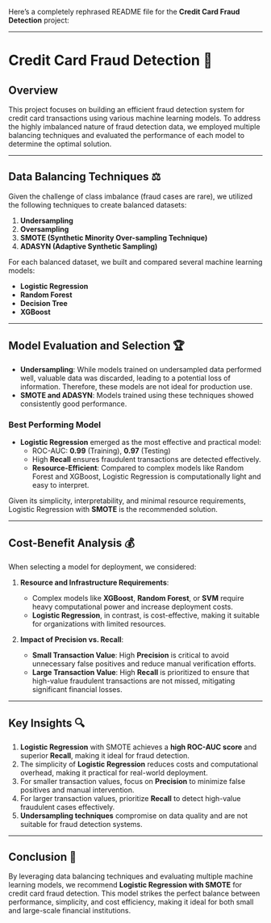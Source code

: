 Here’s a completely rephrased README file for the **Credit Card Fraud Detection** project:  

---

# **Credit Card Fraud Detection 🚨**  

## **Overview**  
This project focuses on building an efficient fraud detection system for credit card transactions using various machine learning models. To address the highly imbalanced nature of fraud detection data, we employed multiple balancing techniques and evaluated the performance of each model to determine the optimal solution.  

---

## **Data Balancing Techniques ⚖️**  
Given the challenge of class imbalance (fraud cases are rare), we utilized the following techniques to create balanced datasets:  
1. **Undersampling**  
2. **Oversampling**  
3. **SMOTE (Synthetic Minority Over-sampling Technique)**  
4. **ADASYN (Adaptive Synthetic Sampling)**  

For each balanced dataset, we built and compared several machine learning models:  
- **Logistic Regression**  
- **Random Forest**  
- **Decision Tree**  
- **XGBoost**  

---

## **Model Evaluation and Selection 🏆**  
- **Undersampling**: While models trained on undersampled data performed well, valuable data was discarded, leading to a potential loss of information. Therefore, these models are not ideal for production use.  
- **SMOTE and ADASYN**: Models trained using these techniques showed consistently good performance.  

### **Best Performing Model**  
- **Logistic Regression** emerged as the most effective and practical model:  
   - ROC-AUC: **0.99** (Training), **0.97** (Testing)  
   - High **Recall** ensures fraudulent transactions are detected effectively.  
   - **Resource-Efficient**: Compared to complex models like Random Forest and XGBoost, Logistic Regression is computationally light and easy to interpret.  

Given its simplicity, interpretability, and minimal resource requirements, Logistic Regression with **SMOTE** is the recommended solution.  

---

## **Cost-Benefit Analysis 💰**  
When selecting a model for deployment, we considered:  
1. **Resource and Infrastructure Requirements**:  
   - Complex models like **XGBoost**, **Random Forest**, or **SVM** require heavy computational power and increase deployment costs.  
   - **Logistic Regression**, in contrast, is cost-effective, making it suitable for organizations with limited resources.  

2. **Impact of Precision vs. Recall**:  
   - **Small Transaction Value**: High **Precision** is critical to avoid unnecessary false positives and reduce manual verification efforts.  
   - **Large Transaction Value**: High **Recall** is prioritized to ensure that high-value fraudulent transactions are not missed, mitigating significant financial losses.  

---

## **Key Insights 🔍**  
1. **Logistic Regression** with SMOTE achieves a **high ROC-AUC score** and superior **Recall**, making it ideal for fraud detection.  
2. The simplicity of **Logistic Regression** reduces costs and computational overhead, making it practical for real-world deployment.  
3. For smaller transaction values, focus on **Precision** to minimize false positives and manual intervention.  
4. For larger transaction values, prioritize **Recall** to detect high-value fraudulent cases effectively.  
5. **Undersampling techniques** compromise on data quality and are not suitable for fraud detection systems.  

---

## **Conclusion 📝**  
By leveraging data balancing techniques and evaluating multiple machine learning models, we recommend **Logistic Regression with SMOTE** for credit card fraud detection. This model strikes the perfect balance between performance, simplicity, and cost efficiency, making it ideal for both small and large-scale financial institutions.  




